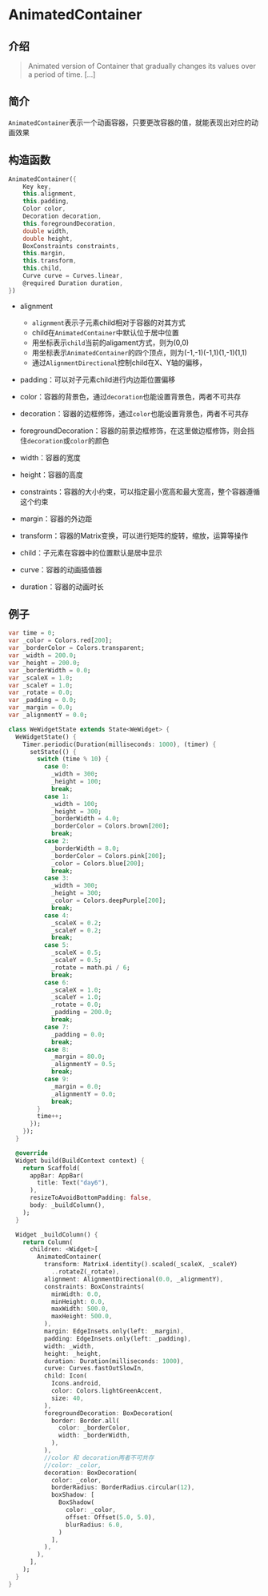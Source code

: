 # AnimatedContainer

## 介绍

> Animated version of Container that gradually changes its values over a period of time. [...]

## 简介

`AnimatedContainer`表示一个动画容器，只要更改容器的值，就能表现出对应的动画效果

## 构造函数

```dart
AnimatedContainer({
    Key key,
    this.alignment,
    this.padding,
    Color color,
    Decoration decoration,
    this.foregroundDecoration,
    double width,
    double height,
    BoxConstraints constraints,
    this.margin,
    this.transform,
    this.child,
    Curve curve = Curves.linear,
    @required Duration duration,
})
```

- alignment

  - `alignment`表示子元素child相对于容器的对其方式
  - child在`AnimatedContainer`中默认位于居中位置
  - 用坐标表示`child`当前的aligament方式，则为(0,0)
  - 用坐标表示`AnimatedContainer`的四个顶点，则为(-1,-1)(-1,1)(1,-1)(1,1)
  - 通过`AlignmentDirectional`控制child在X、Y轴的偏移，

- padding：可以对子元素child进行内边距位置偏移
- color：容器的背景色，通过`decoration`也能设置背景色，两者不可共存
- decoration：容器的边框修饰，通过`color`也能设置背景色，两者不可共存
- foregroundDecoration：容器的前景边框修饰，在这里做边框修饰，则会挡住`decoration`或`color`的颜色
- width：容器的宽度
- height：容器的高度
- constraints：容器的大小约束，可以指定最小宽高和最大宽高，整个容器遵循这个约束
- margin：容器的外边距
- transform：容器的Matrix变换，可以进行矩阵的旋转，缩放，运算等操作
- child：子元素在容器中的位置默认是居中显示
- curve：容器的动画插值器
- duration：容器的动画时长

## 例子

```dart
var time = 0;
var _color = Colors.red[200];
var _borderColor = Colors.transparent;
var _width = 200.0;
var _height = 200.0;
var _borderWidth = 0.0;
var _scaleX = 1.0;
var _scaleY = 1.0;
var _rotate = 0.0;
var _padding = 0.0;
var _margin = 0.0;
var _alignmentY = 0.0;

class WeWidgetState extends State<WeWidget> {
  WeWidgetState() {
    Timer.periodic(Duration(milliseconds: 1000), (timer) {
      setState(() {
        switch (time % 10) {
          case 0:
            _width = 300;
            _height = 100;
            break;
          case 1:
            _width = 100;
            _height = 300;
            _borderWidth = 4.0;
            _borderColor = Colors.brown[200];
            break;
          case 2:
            _borderWidth = 8.0;
            _borderColor = Colors.pink[200];
            _color = Colors.blue[200];
            break;
          case 3:
            _width = 300;
            _height = 300;
            _color = Colors.deepPurple[200];
            break;
          case 4:
            _scaleX = 0.2;
            _scaleY = 0.2;
            break;
          case 5:
            _scaleX = 0.5;
            _scaleY = 0.5;
            _rotate = math.pi / 6;
            break;
          case 6:
            _scaleX = 1.0;
            _scaleY = 1.0;
            _rotate = 0.0;
            _padding = 200.0;
            break;
          case 7:
            _padding = 0.0;
            break;
          case 8:
            _margin = 80.0;
            _alignmentY = 0.5;
            break;
          case 9:
            _margin = 0.0;
            _alignmentY = 0.0;
            break;
        }
        time++;
      });
    });
  }

  @override
  Widget build(BuildContext context) {
    return Scaffold(
      appBar: AppBar(
        title: Text("day6"),
      ),
      resizeToAvoidBottomPadding: false,
      body: _buildColumn(),
    );
  }

  Widget _buildColumn() {
    return Column(
      children: <Widget>[
        AnimatedContainer(
          transform: Matrix4.identity().scaled(_scaleX, _scaleY)
            ..rotateZ(_rotate),
          alignment: AlignmentDirectional(0.0, _alignmentY),
          constraints: BoxConstraints(
            minWidth: 0.0,
            minHeight: 0.0,
            maxWidth: 500.0,
            maxHeight: 500.0,
          ),
          margin: EdgeInsets.only(left: _margin),
          padding: EdgeInsets.only(left: _padding),
          width: _width,
          height: _height,
          duration: Duration(milliseconds: 1000),
          curve: Curves.fastOutSlowIn,
          child: Icon(
            Icons.android,
            color: Colors.lightGreenAccent,
            size: 40,
          ),
          foregroundDecoration: BoxDecoration(
            border: Border.all(
              color: _borderColor,
              width: _borderWidth,
            ),
          ),
          //color 和 decoration两者不可共存
          //color: _color,
          decoration: BoxDecoration(
            color: _color,
            borderRadius: BorderRadius.circular(12),
            boxShadow: [
              BoxShadow(
                color: _color,
                offset: Offset(5.0, 5.0),
                blurRadius: 6.0,
              )
            ],
          ),
        ),
      ],
    );
  }
}
```